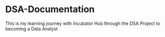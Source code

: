 # DSA-Documentation
This is my learning journey with Incubator Hub through the DSA Project to becoming a Data Analyst
